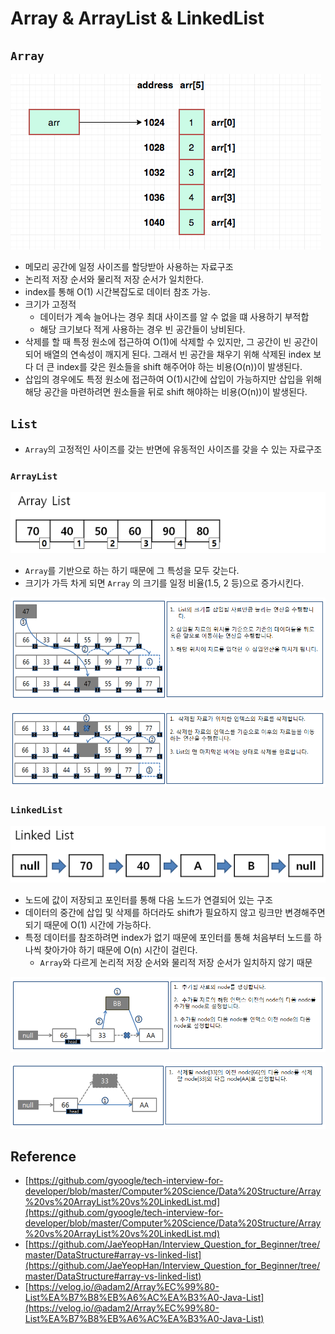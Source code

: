 # Array & ArrayList & LinkedList

## `Array`

![Array](image/array.png)

- 메모리 공간에 일정 사이즈를 할당받아 사용하는 자료구조
- 논리적 저장 순서와 물리적 저장 순서가 일치한다.
- index를 통해 O(1) 시간복잡도로 데이터 참조 가능.
- 크기가 고정적
  - 데이터가 계속 늘어나는 경우 최대 사이즈를 알 수 없을 떄 사용하기 부적합
  - 해당 크기보다 적게 사용하는 경우 빈 공간들이 낭비된다.
- 삭제를 할 때 특정 원소에 접근하여 O(1)에 삭제할 수 있지만, 그 공간이 빈 공간이 되어 배열의 연속성이 깨지게 된다. 그래서 빈 공간을 채우기 위해 삭제된 index 보다 더 큰 index를 갖은 원소들을 shift 해주어야 하는 비용(O(n))이 발생된다.
- 삽입의 경우에도 특정 원소에 접근하여 O(1)시간에 삽입이 가능하지만 삽입을 위해 해당 공간을 마련하려면 원소들을 뒤로 shift 해야하는 비용(O(n))이 발생된다.

## `List`

- `Array`의 고정적인 사이즈를 갖는 반면에 유동적인 사이즈를 갖을 수 있는 자료구조

### `ArrayList`

![ArrayList](image/arraylist.png)

- `Array`를 기반으로 하는 하기 때문에 그 특성을 모두 갖는다.
- 크기가 가득 차게 되면 `Array` 의 크기를 일정 비율(1.5, 2 등)으로 증가시킨다.

![ArrayList Delete/Insert - 1](image/arraylist_insert_delete-1.png)

![ArrayList Delete/Insert - 2](image/arraylist_insert_delete-2.png)

### `LinkedList`

![LinkedList](image/linkedlist.png)

- 노드에 값이 저장되고 포인터를 통해 다음 노드가 연결되어 있는 구조
- 데이터의 중간에 삽입 및 삭제를 하더라도 shift가 필요하지 않고 링크만 변경해주면 되기 때문에 O(1) 시간에 가능하다.
- 특정 데이터를 참조하려면 index가 없기 때문에 포인터를 통해 처음부터 노드를 하나씩 찾아가야 하기 때문에 O(n) 시간이 걸린다.
  - `Array`와 다르게 논리적 저장 순서와 물리적 저장 순서가 일치하지 않기 때문

![LinkedList Delete/Insert - 1](image/linkedlist_insert_delete-1.png)

![LinkedList Delete/Insert - 2](image/linkedlist_insert_delete-2.png)

## Reference

- [https://github.com/gyoogle/tech-interview-for-developer/blob/master/Computer%20Science/Data%20Structure/Array%20vs%20ArrayList%20vs%20LinkedList.md](https://github.com/gyoogle/tech-interview-for-developer/blob/master/Computer%20Science/Data%20Structure/Array%20vs%20ArrayList%20vs%20LinkedList.md)
- [https://github.com/JaeYeopHan/Interview_Question_for_Beginner/tree/master/DataStructure#array-vs-linked-list](https://github.com/JaeYeopHan/Interview_Question_for_Beginner/tree/master/DataStructure#array-vs-linked-list)
- [https://velog.io/@adam2/Array%EC%99%80-List%EA%B7%B8%EB%A6%AC%EA%B3%A0-Java-List](https://velog.io/@adam2/Array%EC%99%80-List%EA%B7%B8%EB%A6%AC%EA%B3%A0-Java-List)
